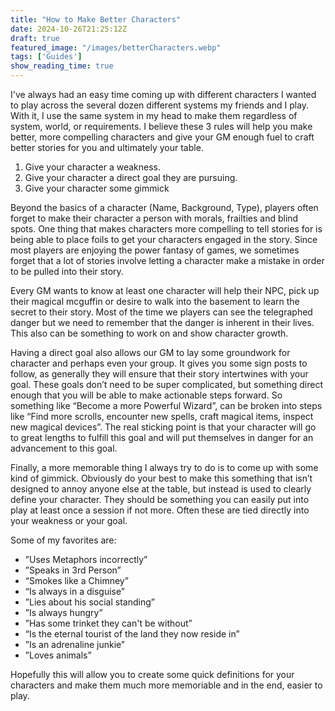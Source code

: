```yaml
---
title: "How to Make Better Characters"
date: 2024-10-26T21:25:12Z
draft: true
featured_image: "/images/betterCharacters.webp"
tags: ['Guides']
show_reading_time: true
---
```


I've always had an easy time coming up with different characters I wanted to play across the several dozen different systems my friends and I play. With it, I use the same system in my head to make them regardless of system, world, or requirements. I believe these 3 rules will help you make better, more compelling characters and give your GM enough fuel to craft better stories for you and ultimately your table.

1) Give your character a weakness.
2) Give your character a direct goal they are pursuing.
3) Give your character some gimmick

Beyond the basics of a character (Name, Background, Type), players often forget to make their character a person with morals, frailties and blind spots. One thing that makes characters more compelling to tell stories for is being able to place foils to get your characters engaged in the story. Since most players are enjoying the power fantasy of games, we sometimes forget that a lot of stories involve letting a character make a mistake in order to be pulled into their story.

Every GM wants to know at least one character will help their NPC, pick up their magical mcguffin or desire to walk into the basement to learn the secret to their story. Most of the time we players can see the telegraphed danger but we need to remember that the danger is inherent in their lives. This also can be something to work on and show character growth.

Having a direct goal also allows our GM to lay some groundwork for character and perhaps even your group. It gives you some sign posts to follow, as generally they will ensure that their story intertwines with your goal. These goals don’t need to be super complicated, but something direct enough that you will be able to make actionable steps forward. So something like “Become a more Powerful Wizard”, can be broken into steps like “Find more scrolls, encounter new spells, craft magical items, inspect new magical devices”. The real sticking point is that your character will go to great lengths to fulfill this goal and will put themselves in danger for an advancement to this goal.

Finally, a more memorable thing I always try to do is to come up with some kind of gimmick. Obviously do your best to make this something that isn’t designed to annoy anyone else at the table, but instead is used to clearly define your character. They should be something you can easily put into play at least once a session if not more. Often these are tied directly into your weakness or your goal.

Some of my favorites are:
- ”Uses Metaphors incorrectly”
- ”Speaks in 3rd Person”
- “Smokes like a Chimney”
- “Is always in a disguise”
- ”Lies about his social standing”
- ”Is always hungry”
- ”Has some trinket they can't be without”
- “Is the eternal tourist of the land they now reside in”
- ”Is an adrenaline junkie”
- ”Loves animals”

Hopefully this will allow you to create some quick definitions for your characters and make them much more memoriable and in the end, easier to play.
